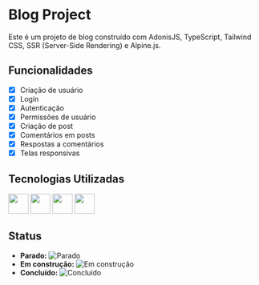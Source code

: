 # Blog Project

Este é um projeto de blog construído com AdonisJS, TypeScript, Tailwind CSS, SSR (Server-Side Rendering) e Alpine.js.

## Funcionalidades

- [x] Criação de usuário
- [x] Login
- [x] Autenticação
- [x] Permissões de usuário
- [x] Criação de post
- [x] Comentários em posts
- [x] Respostas a comentários
- [x] Telas responsivas

## Tecnologias Utilizadas

[<img src="https://cdn.jsdelivr.net/gh/devicons/devicon@latest/icons/adonisjs/adonisjs-original.svg" width="40" height="40" />](https://adonisjs.com/)  [<img src="https://cdn.jsdelivr.net/gh/devicons/devicon@latest/icons/typescript/typescript-original.svg" width="40" height="40" />](https://www.typescriptlang.org/)  [<img src="https://cdn.jsdelivr.net/gh/devicons/devicon@latest/icons/tailwindcss/tailwindcss-original.svg" width="40" height="40" />](https://tailwindcss.com/)  [<img src="https://cdn.jsdelivr.net/gh/devicons/devicon@latest/icons/alpinejs/alpinejs-original.svg" width="40" height="40" />](https://alpinejs.dev/)

## Status
- **Parado:** ![Parado](https://img.shields.io/badge/status-parado-lightgrey)
- **Em construção:** ![Em construção](https://img.shields.io/badge/status-em%20constru%C3%A7%C3%A3o-yellow)
- **Concluído:** ![Concluído](https://img.shields.io/badge/status-conclu%C3%ADdo-brightgreen)
